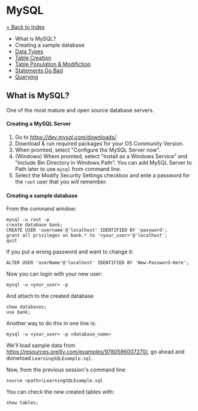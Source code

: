 # MySQL

[< Back to Index](../)

* What is MySQL?
* Creating a sample database
* [Data Types](./data-types)
* [Table Creation](./table-creation)
* [Table Population & Modifiction](./table-operations)
* [Statements Go Bad](./statements-errors)
* [Querying](./querying)

## What is MySQL?

One of the most mature and open source database servers.

#### Creating a MySQL Server

1. Go to https://dev.mysql.com/downloads/.
2. Download & run required packages for your OS Community Version.
3. When promted, select "Configure the MySQL Server now".
4. (Windows) Whem promted, select "Install as a Windows Service" and "Include Bin Directory in Windows Path". You can add MySQL Server to Path later to use `mysql` from command line.
5. Select the Modify Security Settings checkbox and ente a password for the `root` user that you will remember.

#### Creating a sample database 

From the command window:

```
mysql -u root -p
create database bank;
CREATE USER 'username'@'localhost' IDENTIFIED BY 'password';
grant all privileges on bank.* to '<your_user>'@'localhost';
quit
```

If you put a wrong password and want to change it:

```
ALTER USER 'userName'@'localhost' IDENTIFIED BY 'New-Password-Here';
```

Now you can login with your new user:

```
mysql -u <your_user> -p
```

And attach to the created database

```
show databases;
use bank;
```

Another way to do this in one line is:

```
mysql -u <your_user> -p <database_name>
```

We'll load sample data from https://resources.oreilly.com/examples/9780596007270/, go ahead and donwload `LearningSQLExample.sql`.

Now, from the previous session's command line:

```
source <path>\LearningSQLExample.sql
```

You can check the new created tables with:

```
show tables;
```
